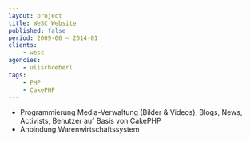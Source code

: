 ```yaml
---
layout: project
title: WeSC Website
published: false
period: 2009-06 – 2014-01
clients:
    - wesc
agencies:
    - ulischoeberl
tags:
    - PHP
    - CakePHP
---
```

- Programmierung Media-Verwaltung (Bilder & Videos), Blogs, News, Activists, Benutzer auf Basis von CakePHP
- Anbindung Warenwirtschaftssystem

